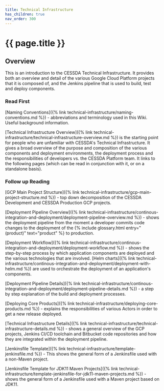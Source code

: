 ```yaml
---
title: Technical Infrastructure
has_children: true
nav_order: 300
---
```


# {{ page.title }}

## Overview

This is an introduction to the CESSDA Technical Infrastructure.
It provides both an overview and detail of the various Google Cloud Platform projects that it is composed of,
and the Jenkins pipeline that is used to build, test and deploy components.

### Read First

[Naming Conventions]({% link technical-infrastructure/naming-conventions.md %}) - abbreviations and terminology used in this Wiki.
Useful background information.

[Technical Infrastructure Overview]({% link technical-infrastructure/technical-infrastructure-overview.md %})
is the starting point for people who are unfamiliar with CESSDA's Technical Infrastructure.
It gives a broad overview of the purpose and composition of the various components and deployment environments,
the deployment process and the responsibilities of developers vs. the CESSDA Platform team.
It links to the following pages (which can be read in conjunction with it, or on a standalone basis).

### Follow up Reading

[GCP Main Project Structure]({% link technical-infrastructure/gcp-main-project-structure.md %}) - top down
decomposition of the CESSDA Development and CESSDA Production GCP projects.

[Deployment Pipeline Overview]({% link technical-infrastructure/continous-integration-and-deployment/deployment-pipeline-overview.md %}) -
shows the deployment pipeline from the moment a developer commits code changes to the deployment of the
{% include glossary.html entry="(product)" text="product" %} to production.

[Deployment Workflow]({% link technical-infrastructure/continous-integration-and-deployment/deployment-workflow.md %}) -
shows the step-by-step process by which application components are deployed and the various technologies that are involved.
[Helm charts]({% link technical-infrastructure/continous-integration-and-deployment/deployment-with-helm.md %})
are used to orchestrate the deployment of an application's components.

[Deployment Pipeline Details]({% link technical-infrastructure/continous-integration-and-deployment/deployment-pipeline-details.md %}) -
a step by step explanation of the build and deployment processes.

[Deploying Core Products]({% link technical-infrastructure/deploying-core-products.md %}) - explains the responsibilities of various
Actors in order to get a new release deployed.

[Technical Infrastructure Details]({% link technical-infrastructure/technical-infrastructure-details.md %}) - shows a general overview
of the GCP projects, Jenkins CI/CD toolchain and Bitbucket code repositories and how they are
integrated within the deployment pipeline.

[Jenkinsfile Template]({% link technical-infrastructure/template-jenkinsfile.md %}) - This shows the general form of a Jenkinsfile used
with a non-Maven project.

[Jenkinsfile Template for JDK11 Maven Projects]({% link technical-infrastructure/template-jenkinsfile-for-jdk11-maven-projects.md %}) -
shows the general form of a Jenkinsfile used with a Maven project based on JDK11.
